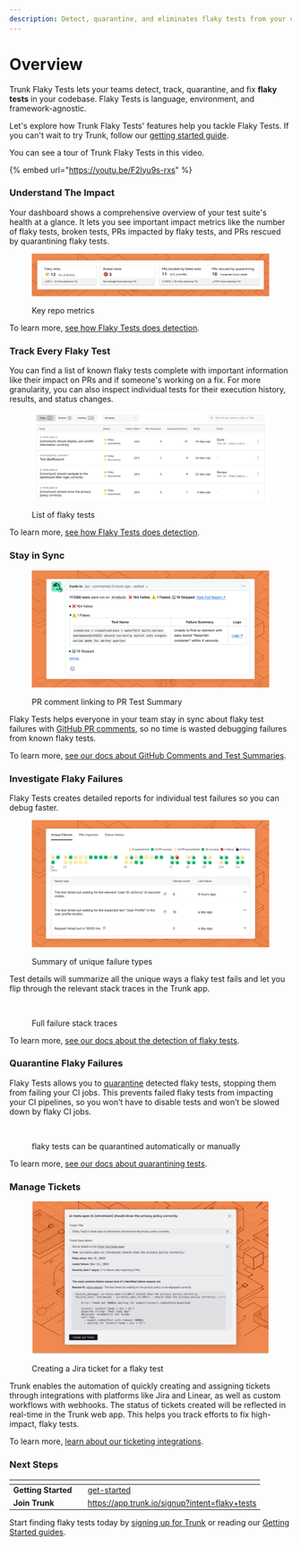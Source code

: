 ```yaml
---
description: Detect, quarantine, and eliminates flaky tests from your codebase
---
```


# Overview

Trunk Flaky Tests lets your teams detect, track, quarantine, and fix **flaky tests** in your codebase. Flaky Tests is language, environment, and framework-agnostic.

Let's explore how Trunk Flaky Tests' features help you tackle Flaky Tests. If you can't wait to try Trunk, follow our [getting started guide](https://docs.trunk.io/flaky-tests/get-started).

You can see a tour of Trunk Flaky Tests in this video.

{% embed url="https://youtu.be/F2lyu9s-rxs" %}

### Understand The Impact

Your dashboard shows a comprehensive overview of your test suite's health at a glance. It lets you see important impact metrics like the number of flaky tests, broken tests, PRs impacted by flaky tests, and PRs rescued by quarantining flaky tests.

<figure><picture><source srcset="../../.gitbook/assets/key-metrics-dark.png" media="(prefers-color-scheme: dark)"><img src="../../.gitbook/assets/key-metrics-light.png" alt=""></picture><figcaption><p>Key repo metrics</p></figcaption></figure>

To learn more, [see how Flaky Tests does detection](https://docs.trunk.io/flaky-tests/detection).

### Track Every Flaky Test

You can find a list of known flaky tests complete with important information like their impact on PRs and if someone's working on a fix. For more granularity, you can also inspect individual tests for their execution history, results, and status changes.

<figure><picture><source srcset="../../.gitbook/assets/dashboard-test-list-dark.png" media="(prefers-color-scheme: dark)"><img src="../../.gitbook/assets/dashboard-test-list-light.png" alt=""></picture><figcaption><p>List of flaky tests</p></figcaption></figure>

To learn more, [see how Flaky Tests does detection](https://docs.trunk.io/flaky-tests/detection).

### Stay in Sync

<figure><picture><source srcset="../../.gitbook/assets/github-comment-dark.png" media="(prefers-color-scheme: dark)"><img src="../../.gitbook/assets/github-comment-light.png" alt="PR comment linking to PR Test Summary"></picture><figcaption><p>PR comment linking to PR Test Summary</p></figcaption></figure>

Flaky Tests helps everyone in your team stay in sync about flaky test failures with [GitHub PR comments](https://docs.trunk.io/flaky-tests/github-pull-request-comments), so no time is wasted debugging failures from known flaky tests.

To learn more, [see our docs about GitHub Comments and Test Summaries](../github-pull-request-comments.md).

### Investigate Flaky Failures

Flaky Tests creates detailed reports for individual test failures so you can debug faster.

<figure><picture><source srcset="../../.gitbook/assets/unique-failure-reason-dark.png" media="(prefers-color-scheme: dark)"><img src="../../.gitbook/assets/unique-failure-reason-light.png" alt=""></picture><figcaption><p>Summary of unique failure types</p></figcaption></figure>

Test details will summarize all the unique ways a flaky test fails and let you flip through the relevant stack traces in the Trunk app.

<figure><picture><source srcset="../../.gitbook/assets/test-run-detail-dark (1).png" media="(prefers-color-scheme: dark)"><img src="../../.gitbook/assets/test-run-detail-light (1).png" alt=""></picture><figcaption><p>Full failure stack traces</p></figcaption></figure>

To learn more, [see our docs about the detection of flaky tests](../detection.md#test-case-details).

### **Quarantine Flaky Failures**

Flaky Tests allows you to [quarantine](https://docs.trunk.io/flaky-tests/quarantining) detected flaky tests, stopping them from failing your CI jobs. This prevents failed flaky tests from impacting your CI pipelines, so you won’t have to disable tests and won’t be slowed down by flaky CI jobs.

<figure><picture><source srcset="../../.gitbook/assets/override-dark (1).png" media="(prefers-color-scheme: dark)"><img src="../../.gitbook/assets/override-light (1).png" alt=""></picture><figcaption><p>flaky tests can be quarantined automatically or manually</p></figcaption></figure>

To learn more, [see our docs about quarantining tests](../quarantining.md).

### Manage Tickets

<figure><picture><source srcset="../../.gitbook/assets/jira-ticket-creation-dark.png" media="(prefers-color-scheme: dark)"><img src="../../.gitbook/assets/jira-ticket-creation-light.png" alt=""></picture><figcaption><p>Creating a Jira ticket for a flaky test</p></figcaption></figure>

Trunk enables the automation of quickly creating and assigning tickets through integrations with platforms like Jira and Linear, as well as custom workflows with webhooks. The status of tickets created will be reflected in real-time in the Trunk web app. This helps you track efforts to fix high-impact, flaky tests.

To learn more, [learn about our ticketing integrations](../jira-integration.md).

### **Next Steps**

<table data-card-size="large" data-view="cards"><thead><tr><th></th><th data-hidden data-type="files"></th><th data-hidden data-card-target data-type="content-ref"></th></tr></thead><tbody><tr><td><strong>Getting Started</strong></td><td></td><td><a href="../get-started/">get-started</a></td></tr><tr><td><strong>Join Trunk</strong></td><td></td><td><a href="https://app.trunk.io/signup?intent=flaky+tests">https://app.trunk.io/signup?intent=flaky+tests</a></td></tr></tbody></table>

Start finding flaky tests today by [signing up for Trunk](https://app.trunk.io/signup?intent=flaky%20tests) or reading our [Getting Started guides](../get-started/).
